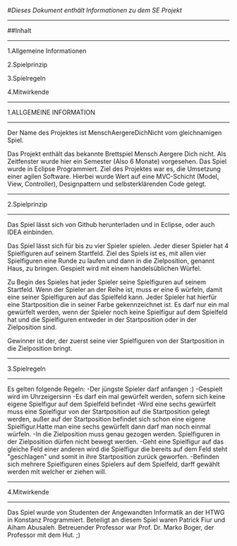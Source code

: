 #*Dieses Dokument enthält Informationen zu dem SE Projekt*

________________________________________________________________________________
##Inhalt
__________________________________________________________________________________
1.Allgemeine Informationen

2.Spielprinzip

3.Spielregeln

4.Mitwirkende
_____________________________________________________________________________________

1.ALLGEMEINE INFORMATION
_________________________________________________________________________________

Der Name des Projektes ist MenschAergereDichNicht vom gleichnamigen Spiel.

Das Projekt enthält das bekannte Brettspiel Mensch Aergere Dich nicht. Als Zeitfenster wurde hier ein Semester
(Also 6 Monate) vorgesehen. Das Spiel wurde in Eclipse Programmiert.
Ziel des Projektes war es, die Umsetzung einer agilen Software. Hierbei wurde Wert auf eine MVC-Schicht (Model, View, Controller),
Designpattern und selbsterklärenden Code gelegt.


__________________________________________________________________________________

2.Spielprinzip

__________________________________________________________________________________

Das Spiel lässt sich von Github herunterladen und in Eclipse, oder auch IDEA einbinden.

Das Spiel lässt sich für bis zu vier Spieler spielen. Jeder dieser Spieler hat 4 Spielfiguren auf seinem Startfeld.
Ziel des Spiels ist es, mit allen vier Spielfiguren eine Runde zu laufen und dann in die Zielposition, genannt Haus,
zu bringen. Gespielt wird mit einem handelsüblichen Würfel.

Zu Begin des Spieles hat jeder Spieler seine Spielfiguren auf seinem Startfeld. Wenn der Spieler an der Reihe ist,
muss er eine 6 würfeln, damit eine seiner Spielfiguren auf das Spielfeld kann. Jeder Spieler hat hierfür eine
Startposition die in seiner Farbe gekennzeichnet ist. Es darf nur ein mal gewürfelt werden, wenn der Spieler noch
keine Spielfigur auf dem Spielfeld hat und die Spielfiguren entweder in der Startposition oder in der Zielposition sind.

Gewinner ist der, der zuerst seine vier Spielfiguren von der Startposition in die Zielposition bringt.

_________________________________________________________________________

3.Spielregeln

_______________________________________________________________________

Es gelten folgende Regeln:
-Der jüngste Spieler darf anfangen :) 
-Gespielt wird im Uhrzeigersinn
-Es darf ein mal gewürfelt werden, sofern sich keine eigene Spielfigur auf dem Spielfeld befindet
-Wird eine sechs gewürfelt muss eine Spielfigur von der Startposition auf die Startposition gelegt werden, außer auf der
 Startposition befindet sich schon eine eigene Spielfigur.Hatte man eine sechs gewürfelt dann darf man noch einmal würfeln.
-In die Zielposition muss genau gezogen werden. Spielfiguren in der Zielposition dürfen nicht bewegt werden.
-Geht eine Spielfigur auf das gleiche Feld einer anderen wird die Spielfigur die bereits auf dem Feld steht "geschlagen"
 und somit in ihre Startposition zurück geworfen.
-Befinden sich mehrere Spielfiguren eines Spielers auf dem Spielfeld, darff gewählt werden mit welcher er ziehen will.

______________________________________________________________________________

 4.Mitwirkende
___________________________________________________________________________

Das Spiel wurde von Studenten der Angewandten Informatik an der HTWG in Konstanz Programmiert.
Beteiligt an diesem Spiel waren Patrick Fiur und Aiham Abusaleh. Betreuender Professor war
Prof. Dr. Marko Boger, der Professor mit dem Hut. ;) 
